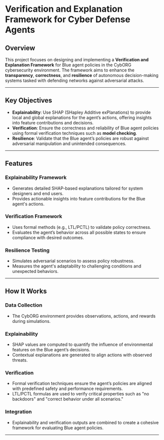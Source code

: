 # Verification and Explanation Framework for Cyber Defense Agents

## Overview
This project focuses on designing and implementing a **Verification and Explanation Framework** for Blue agent policies in the CybORG cybersecurity environment. The framework aims to enhance the **transparency**, **correctness**, and **resilience** of autonomous decision-making systems tasked with defending networks against adversarial attacks.

---

## Key Objectives
- **Explainability**: Use SHAP (SHapley Additive exPlanations) to provide local and global explanations for the agent’s actions, offering insights into feature contributions and decisions.
- **Verification**: Ensure the correctness and reliability of Blue agent policies using formal verification techniques such as **model checking**.
- **Resilience**: Validate that the Blue agent’s policies are robust against adversarial manipulation and unintended consequences.

---

## Features

### **Explainability Framework**
- Generates detailed SHAP-based explanations tailored for system designers and end users.
- Provides actionable insights into feature contributions for the Blue agent's actions.

### **Verification Framework**
- Uses formal methods (e.g., LTL/PCTL) to validate policy correctness.
- Evaluates the agent’s behavior across all possible states to ensure compliance with desired outcomes.

### **Resilience Testing**
- Simulates adversarial scenarios to assess policy robustness.
- Measures the agent's adaptability to challenging conditions and unexpected behaviors.

---

## How It Works

### **Data Collection**
- The CybORG environment provides observations, actions, and rewards during simulations.

### **Explainability**
- SHAP values are computed to quantify the influence of environmental features on the Blue agent’s decisions.
- Contextual explanations are generated to align actions with observed threats.

### **Verification**
- Formal verification techniques ensure the agent’s policies are aligned with predefined safety and performance requirements.
- LTL/PCTL formulas are used to verify critical properties such as "no backdoors" and "correct behavior under all scenarios."

### **Integration**
- Explainability and verification outputs are combined to create a cohesive framework for evaluating Blue agent policies.

---
